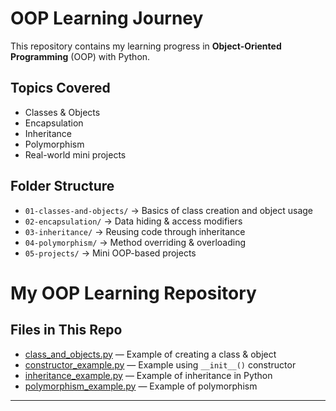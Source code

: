 
# OOP Learning Journey

This repository contains my learning progress in **Object-Oriented Programming** (OOP) with Python.

##  Topics Covered
- Classes & Objects
- Encapsulation
- Inheritance
- Polymorphism
- Real-world mini projects

##   Folder Structure
- `01-classes-and-objects/` → Basics of class creation and object usage
- `02-encapsulation/` → Data hiding & access modifiers
- `03-inheritance/` → Reusing code through inheritance
- `04-polymorphism/` → Method overriding & overloading
- `05-projects/` → Mini OOP-based projects
# My OOP Learning Repository

##  Files in This Repo
- [class_and_objects.py](class_and_objects.md.py) — Example of creating a class & object  
- [constructor_example.py](constructor_example.py) — Example using `__init__()` constructor  
- [inheritance_example.py](inheritance_example.py) — Example of inheritance in Python  
- [polymorphism_example.py](polymorphism_example.py) — Example of polymorphism

---



